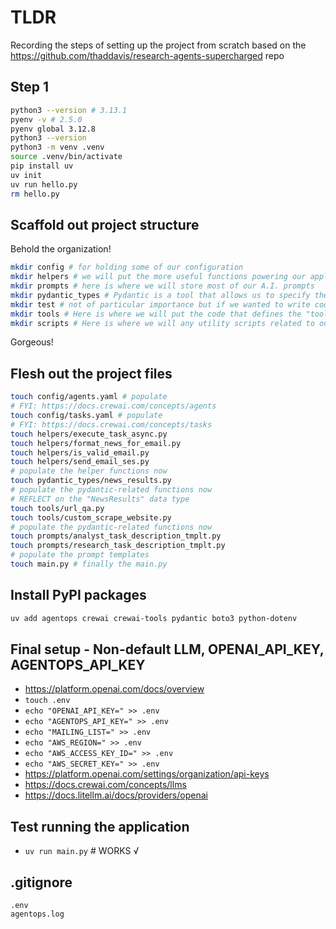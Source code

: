 # TLDR

Recording the steps of setting up the project from scratch based on the https://github.com/thaddavis/research-agents-supercharged repo

## Step 1

```sh
python3 --version # 3.13.1
pyenv -v # 2.5.0
pyenv global 3.12.8
python3 --version
python3 -m venv .venv
source .venv/bin/activate
pip install uv
uv init
uv run hello.py
rm hello.py
```

## Scaffold out project structure

Behold the organization!

```sh
mkdir config # for holding some of our configuration
mkdir helpers # we will put the more useful functions powering our application here
mkdir prompts # here is where we will store most of our A.I. prompts
mkdir pydantic_types # Pydantic is a tool that allows us to specify the data our application will handle and provides us with feature for making sure our code aligns with the data we expect to pass through our application. We will store most of the Pydantic related code we write here
mkdir test # not of particular importance but if we wanted to write code for testing our application in an automated manner we would put it here
mkdir tools # Here is where we will put the code that defines the "tools" our Agents can use
mkdir scripts # Here is where we will any utility scripts related to our application
```

Gorgeous!

## Flesh out the project files

```sh
touch config/agents.yaml # populate
# FYI: https://docs.crewai.com/concepts/agents
touch config/tasks.yaml # populate
# FYI: https://docs.crewai.com/concepts/tasks
touch helpers/execute_task_async.py
touch helpers/format_news_for_email.py
touch helpers/is_valid_email.py
touch helpers/send_email_ses.py
# populate the helper functions now
touch pydantic_types/news_results.py
# populate the pydantic-related functions now 
# REFLECT on the "NewsResults" data type
touch tools/url_qa.py
touch tools/custom_scrape_website.py
# populate the pydantic-related functions now 
touch prompts/analyst_task_description_tmplt.py
touch prompts/research_task_description_tmplt.py
# populate the prompt templates
touch main.py # finally the main.py
```

## Install PyPI packages

```sh
uv add agentops crewai crewai-tools pydantic boto3 python-dotenv
```

## Final setup - Non-default LLM, OPENAI_API_KEY, AGENTOPS_API_KEY

- https://platform.openai.com/docs/overview
- `touch .env`
- `echo "OPENAI_API_KEY=" >> .env`
- `echo "AGENTOPS_API_KEY=" >> .env`
- `echo "MAILING_LIST=" >> .env`
- `echo "AWS_REGION=" >> .env`
- `echo "AWS_ACCESS_KEY_ID=" >> .env`
- `echo "AWS_SECRET_KEY=" >> .env`
- https://platform.openai.com/settings/organization/api-keys
- https://docs.crewai.com/concepts/llms
- https://docs.litellm.ai/docs/providers/openai

## Test running the application

- `uv run main.py` # WORKS √

## .gitignore

```.gitignore
.env
agentops.log
```